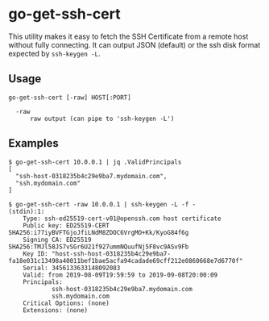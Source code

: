 go-get-ssh-cert
===============

This utility makes it easy to fetch the SSH Certificate from a remote host
without fully connecting. It can output JSON (default) or the ssh disk format
expected by `ssh-keygen -L`.

Usage
-----

    go-get-ssh-cert [-raw] HOST[:PORT]

      -raw
          raw output (can pipe to 'ssh-keygen -L')

Examples
--------

    $ go-get-ssh-cert 10.0.0.1 | jq .ValidPrincipals
    [
      "ssh-host-0318235b4c29e9ba7.mydomain.com",
      "ssh.mydomain.com"
    ]

    $ go-get-ssh-cert -raw 10.0.0.1 | ssh-keygen -L -f -
    (stdin):1:
        Type: ssh-ed25519-cert-v01@openssh.com host certificate
        Public key: ED25519-CERT SHA256:i77iyBVFTGjoJfiLNdM8ZDOC6VrgMO+Kk/KyoG84f6g
        Signing CA: ED25519 SHA256:TMJl58JS7vSGr6U21f927ummNQuufNj5F8vc9ASv9Fb
        Key ID: "host-ssh-host-0318235b4c29e9ba7-fa18e031c13498a40011bef1bae5acfa94cadade69cff212e0860668e7d6770f"
        Serial: 3456133633148092083
        Valid: from 2019-08-09T19:59:59 to 2019-09-08T20:00:09
        Principals:
                ssh-host-0318235b4c29e9ba7.mydomain.com
                ssh.mydomain.com
        Critical Options: (none)
        Extensions: (none)
